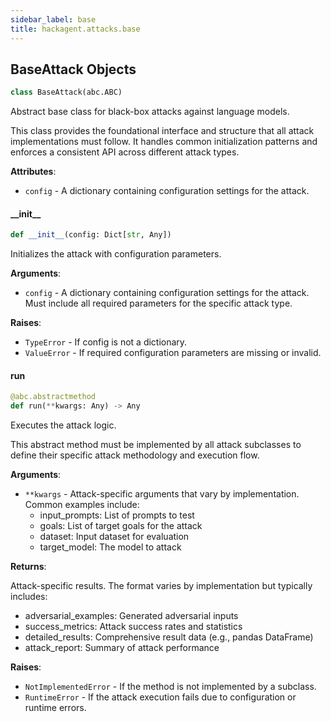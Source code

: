 ```yaml
---
sidebar_label: base
title: hackagent.attacks.base
---
```


## BaseAttack Objects

```python
class BaseAttack(abc.ABC)
```

Abstract base class for black-box attacks against language models.

This class provides the foundational interface and structure that all
attack implementations must follow. It handles common initialization
patterns and enforces a consistent API across different attack types.

**Attributes**:

- `config` - A dictionary containing configuration settings for the attack.

#### \_\_init\_\_

```python
def __init__(config: Dict[str, Any])
```

Initializes the attack with configuration parameters.

**Arguments**:

- `config` - A dictionary containing configuration settings for the attack.
  Must include all required parameters for the specific attack type.
  

**Raises**:

- `TypeError` - If config is not a dictionary.
- `ValueError` - If required configuration parameters are missing or invalid.

#### run

```python
@abc.abstractmethod
def run(**kwargs: Any) -> Any
```

Executes the attack logic.

This abstract method must be implemented by all attack subclasses
to define their specific attack methodology and execution flow.

**Arguments**:

- `**kwargs` - Attack-specific arguments that vary by implementation.
  Common examples include:
  - input_prompts: List of prompts to test
  - goals: List of target goals for the attack
  - dataset: Input dataset for evaluation
  - target_model: The model to attack
  

**Returns**:

  Attack-specific results. The format varies by implementation but
  typically includes:
  - adversarial_examples: Generated adversarial inputs
  - success_metrics: Attack success rates and statistics
  - detailed_results: Comprehensive result data (e.g., pandas DataFrame)
  - attack_report: Summary of attack performance
  

**Raises**:

- `NotImplementedError` - If the method is not implemented by a subclass.
- `RuntimeError` - If the attack execution fails due to configuration
  or runtime errors.

